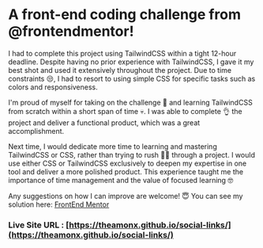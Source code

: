 # A front-end coding challenge from @frontendmentor!

I had to complete this project using TailwindCSS within a tight 12-hour deadline. Despite having no prior experience with TailwindCSS, I gave it my best shot and used it extensively throughout the project. Due to time constraints 😒, I had to resort to using simple CSS for specific tasks such as colors and responsiveness.

I'm proud of myself for taking on the challenge 💪 and learning TailwindCSS from scratch within a short span of time 💀. I was able to complete 👌 the project and deliver a functional product, which was a great accomplishment.

Next time, I would dedicate more time to learning and mastering TailwindCSS or CSS, rather than trying to rush 🏃💨 through a project. I would use either CSS or TailwindCSS exclusively to deepen my expertise in one tool and deliver a more polished product. This experience taught me the importance of time management and the value of focused learning 🤓

Any suggestions on how I can improve are welcome! 😇
You can see my solution here: [FrontEnd Mentor](https://www.frontendmentor.io/solutions/tailwind-to-design-and-css-for-responsiveness-and-specific-colors-reafAPx1gd)

### Live Site URL : [https://theamonx.github.io/social-links/](https://theamonx.github.io/social-links/)
